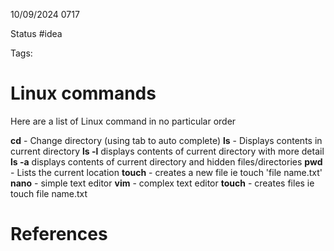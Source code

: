 10/09/2024 0717

Status #idea

Tags:

# Linux commands

Here are a list of Linux command in no particular order

**cd** - Change directory (using tab to auto complete)
**ls** - Displays contents in current directory
**ls -l** displays contents of current directory with more detail
**ls -a** displays contents of current directory and hidden files/directories
**pwd** - Lists the current location
**touch** - creates a new file ie touch 'file name.txt'
**nano** - simple text editor
**vim** - complex text editor
**touch** - creates files ie touch file name.txt


# References
